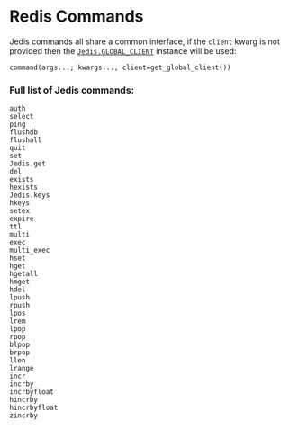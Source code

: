 # Redis Commands

Jedis commands all share a common interface, if the `client` kwarg is not provided then the [`Jedis.GLOBAL_CLIENT`](@ref) instance will be used:

```@example
command(args...; kwargs..., client=get_global_client())
```

### Full list of Jedis commands:

```@docs
auth
select
ping
flushdb
flushall
quit
set
Jedis.get
del
exists
hexists
Jedis.keys
hkeys
setex
expire
ttl
multi
exec
multi_exec
hset
hget
hgetall
hmget
hdel
lpush
rpush
lpos
lrem
lpop
rpop
blpop
brpop
llen
lrange
incr
incrby
incrbyfloat
hincrby
hincrbyfloat
zincrby
```
